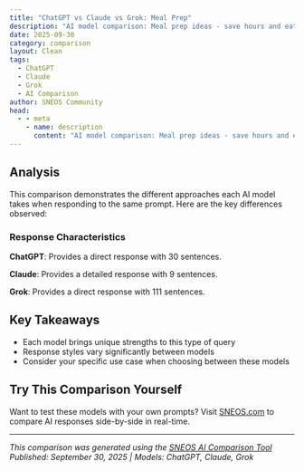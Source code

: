 ```yaml
---
title: "ChatGPT vs Claude vs Grok: Meal Prep"
description: "AI model comparison: Meal prep ideas - save hours and eat healthy all week..."
date: 2025-09-30
category: comparison
layout: Clean
tags:
  - ChatGPT
  - Claude
  - Grok
  - AI Comparison
author: SNEOS Community
head:
  - - meta
    - name: description
      content: "AI model comparison: Meal prep ideas - save hours and eat healthy all week..."
---
```


<ChatComparison
  title="ChatGPT vs Claude vs Grok: Meal Prep"
  prompt="Meal prep ideas - save hours and eat healthy all week"
  :responses='{
    "ChatGPT": "Sure! Here are some meal prep ideas designed to save you hours each week and keep your meals healthy:\n\n### 1. **Batch Cooking Proteins**\n- **Grilled chicken breasts:** Season and bake or grill a large batch. Use for salads, wraps, stir-fries.\n- **Ground turkey or beef:** Cook with taco seasoning or Italian herbs for various meals.\n- **Baked tofu or tempeh:** Marinate and bake to add to bowls or salads.\n- **Hard-boiled eggs:** Cook a dozen at once for quick snacks or breakfast additions.\n\n### 2. **Grain Prep**\n- Cook large batches of quinoa, brown rice, or whole wheat pasta.\n- Store in the fridge or freezer in portioned containers.\n- Use as a base for bowls or side dishes during the week.\n\n### 3. **Roasted Vegetables**\n- Chop a variety of veggies (broccoli, bell peppers, sweet potatoes, carrots).\n- Toss with olive oil, salt, and your favorite herbs/spices.\n- Roast at 400\u00B0F (200\u00B0C) for about 25-30 minutes.\n- Use for sides, in wraps, or mixed into salads and grain bowls.\n\n### 4. **Salad Jars**\n- Layer ingredients in mason jars starting with dressing at the bottom, then harder veggies, grains/proteins, and leafy greens at the top.\n- When ready to eat, shake and enjoy a fresh salad that lasts 4-5 days in the fridge.\n\n### 5. **Overnight Oats or Chia Pudding**\n- Prep 4-5 jars with oats or chia seeds soaked in milk or yogurt.\n- Add fruits, nuts, and seeds for a quick, nutritious breakfast.\n\n### 6. **Soup or Stew**\n- Prepare a big pot of vegetable soup, chili, or lentil stew.\n- Portion into containers for easy lunches or dinners throughout the week.\n\n### 7. **Snack Packs**\n- Portion nuts, sliced veggies, hummus, or fruit into snack-sized containers or bags.\n- Helps avoid unhealthy snacking and saves prep time when hunger strikes.\n\n---\n\n### Sample Weekly Prep Plan (2\u20133 hours total)\n\n| Task                      | Time Estimate |\n|---------------------------|---------------|\n| Cook proteins             | 30-40 mins    |\n| Cook grains               | 20 mins       |\n| Roast vegetables          | 25-30 mins    |\n| Assemble salad jars       | 15 mins       |\n| Portion snacks            | 10 mins       |\n| Prepare breakfast jars    | 10 mins       |\n| Make soup or stew         | 40-60 mins    |\n\nStagger tasks so some are cooking while prepping others to maximize efficiency.\n\n---\n\nWould you like me to provide specific recipes or grocery lists based on your dietary preferences?",
    "Claude": "# Meal Prep Game-Changers \uD83C\uDF71\n\n## **Time-Saving Prep Strategies**\n\n### **Batch Cooking Basics**\n- **Pick one day**: Dedicate 2-3 hours on Sunday or your day off\n- **Start simple**: Choose 2-3 base ingredients to prep in bulk\n- **Invest in containers**: Glass containers keep food fresh longer\n\n### **The \u0022Cook Once, Eat Thrice\u0022 Method**\nPrepare versatile base ingredients that work in multiple meals:\n- **Grilled chicken** \u2192 salads, wraps, grain bowls\n- **Roasted vegetables** \u2192 pasta, eggs, sandwiches\n- **Cooked grains** \u2192 stir-fries, soups, breakfast bowls\n\n## **5 High-Impact Meal Prep Ideas**\n\n### **1. Power Bowl Assembly Line**\n**Base prep**: Cook quinoa, brown rice, or cauliflower rice\n**Proteins**: Baked chicken, hard-boiled eggs, or beans\n**Toppings bar**: Roasted veggies, avocado, nuts, dressing\n*Mix and match throughout the week!*\n\n### **2. Mason Jar Salads** \uD83E\uDD57\n**Layer from bottom up**:\n- Dressing\n- Hard veggies (carrots, peppers)\n- Proteins\n- Soft veggies\n- Greens on top\n*Stays fresh for 5 days!*\n\n### **3. Freezer-Friendly Breakfast Burritos**\n**Make 10-12 at once**:\n- Scrambled eggs \u002B black beans \u002B cheese \u002B salsa\n- Wrap in foil, freeze individually\n- Microwave from frozen in 2 minutes\n\n### **4. Sheet Pan Dinners**\n**One pan, minimal cleanup**:\n- Protein \u002B 2-3 vegetables \u002B seasonings\n- Roast everything together\n- Portion into containers with a grain\n\n### **5. Slow Cooker Dump Meals**\n**Prep freezer bags with**:\n- Raw protein \u002B vegetables \u002B sauce/seasonings\n- Freeze flat for easy storage\n- Dump into slow cooker when ready to cook\n\n## **Smart Shopping \u0026 Prep Tips**\n\n### **Choose Versatile Ingredients**\n- **Eggs**: Breakfast, snacks, dinner protein\n- **Greek yogurt**: Breakfast, dressing base, snacks\n- **Sweet potatoes**: Side dish, breakfast hash, salads\n- **Spinach**: Smoothies, salads, cooked dishes\n\n### **Prep Shortcuts That Save Hours**\n- Pre-wash and chop all vegetables at once\n- Cook proteins in bulk using different seasonings\n- Prepare 2-3 sauces/dressings for variety\n- Pre-portion snacks into grab-and-go containers\n\n## **Sample Weekly Menu**\n**Sunday prep (2 hours):**\n- Grill 2 lbs chicken (season half with herbs, half with taco spices)\n- Roast mixed vegetables\n- Cook brown rice and quinoa\n- Hard-boil 6 eggs\n- Wash and prep salad ingredients\n\n**Week of meals:**\n- **Breakfast**: Overnight oats or egg muffins\n- **Lunch**: Power bowls or mason jar salads\n- **Dinner**: Sheet pan meals or slow cooker creations\n- **Snacks**: Pre-portioned nuts, fruits, or yogurt\n\n## **Storage Hacks**\n- Glass containers prevent staining and retain heat better\n- Keep dressings separate until eating\n- Freeze soups in ice cube trays for perfect portions\n- Label everything with contents and date\n\n**Start with just ONE method this week** \u2013 you\u0027ll be amazed how much time you save! Which prep idea sounds most doable for your schedule?",
    "Grok": "Meal prepping is a fantastic way to save time, reduce stress, and maintain a healthy diet throughout the week. The key is to plan ahead, batch cook, and store meals in a way that keeps them fresh and easy to grab. Below are meal prep ideas, tips, and recipes to help you eat healthy all week while saving hours in the kitchen.\n\n---\n\n### **General Meal Prep Tips**\n1. **Plan Your Menu**: Choose 2-3 breakfast, lunch, and dinner options for the week to avoid decision fatigue. Aim for a balance of protein, carbs, and healthy fats.\n2. **Batch Cook**: Cook large portions of grains, proteins, and veggies at once to mix and match throughout the week.\n3. **Invest in Containers**: Use glass or BPA-free plastic containers to portion out meals and keep them fresh. Label them with the day or meal type.\n4. **Use Your Freezer**: Freeze meals or components (like soups, casseroles, or proteins) for later in the week or month.\n5. **Prep Snacks**: Portion out healthy snacks like nuts, cut veggies, or fruit to avoid unhealthy impulse eating.\n6. **Keep It Simple**: Focus on versatile ingredients that can be used in multiple dishes (e.g., chicken, quinoa, roasted veggies).\n\n---\n\n### **Meal Prep Ideas for Breakfast, Lunch, Dinner, and Snacks**\n\n#### **Breakfast (Prep Time: 1-2 Hours for 5-7 Days)**\nBreakfasts should be quick, portable, and nutrient-dense to kickstart your day.\n1. **Overnight Oats (5-7 servings)**\n   - **Ingredients**: Rolled oats, almond milk, chia seeds, Greek yogurt, honey, fruit (e.g., berries, banana), nuts.\n   - **How to Prep**: Layer ingredients in mason jars or small containers. Store in the fridge for up to 5 days.\n   - **Reheat/Serve**: Eat cold straight from the jar.\n   - **Nutrition**: High in fiber, protein, and healthy fats.\n\n2. **Egg Muffin Cups (12 muffins, ~6 servings)**\n   - **Ingredients**: Eggs, spinach, diced bell peppers, shredded cheese, turkey bacon or sausage (optional).\n   - **How to Prep**: Whisk eggs, mix in veggies and protein, pour into a muffin tin, and bake at 375\u00B0F (190\u00B0C) for 20-25 minutes. Cool and store in airtight containers.\n   - **Reheat/Serve**: Microwave for 30-60 seconds.\n   - **Nutrition**: High-protein, low-carb, veggie-packed.\n\n3. **Smoothie Packs (5-7 servings)**\n   - **Ingredients**: Spinach, frozen berries, banana, protein powder, chia/flax seeds.\n   - **How to Prep**: Portion ingredients into freezer bags or containers. Store in the freezer.\n   - **Reheat/Serve**: Blend with water, milk, or almond milk when ready.\n   - **Nutrition**: Quick, nutrient-dense, and customizable.\n\n---\n\n#### **Lunch (Prep Time: 1-2 Hours for 5 Days)**\nLunches should be filling and easy to pack for work or on-the-go eating.\n1. **Chicken Quinoa Bowls (5 servings)**\n   - **Ingredients**: Grilled chicken breast, cooked quinoa, roasted veggies (e.g., broccoli, sweet potato), avocado, olive oil dressing.\n   - **How to Prep**: Cook chicken (season with salt, pepper, garlic powder), roast veggies, and prepare quinoa. Assemble in containers with a drizzle of dressing.\n   - **Reheat/Serve**: Eat cold or reheat in the microwave (add avocado or dressing after reheating to avoid sogginess).\n   - **Nutrition**: Balanced with lean protein, complex carbs, and healthy fats.\n\n2. **Turkey \u0026 Hummus Wraps (5 servings)**\n   - **Ingredients**: Whole-grain tortillas, deli turkey, hummus, spinach, shredded carrots, sliced cucumber.\n   - **How to Prep**: Spread hummus on tortillas, layer ingredients, roll tightly, and wrap in foil or parchment paper. Store in the fridge.\n   - **Reheat/Serve**: Eat cold.\n   - **Nutrition**: Low-calorie, high-fiber, and protein-packed.\n\n3. **Mason Jar Salads (5 servings)**\n   - **Ingredients**: Quinoa or brown rice, mixed greens, cherry tomatoes, cucumber, grilled chicken or chickpeas, feta, balsamic vinaigrette.\n   - **How to Prep**: Layer ingredients in jars (dressing at the bottom, greens at the top to avoid sogginess). Store in the fridge.\n   - **Reheat/Serve**: Shake to mix or pour into a bowl.\n   - **Nutrition**: Fresh, customizable, and full of veggies.\n\n---\n\n#### **Dinner (Prep Time: 2-3 Hours for 5 Days)**\nDinners can be prepped as full meals or components to mix and match for variety.\n1. **Sheet Pan Chicken \u0026 Veggies (5 servings)**\n   - **Ingredients**: Chicken thighs or breasts, potatoes, carrots, zucchini, olive oil, garlic, rosemary, salt, pepper.\n   - **How to Prep**: Toss everything in oil and seasonings, spread on a sheet pan, and bake at 400\u00B0F (200\u00B0C) for 35-45 minutes. Portion into containers.\n   - **Reheat/Serve**: Microwave for 2-3 minutes.\n   - **Nutrition**: Easy one-pan meal with lean protein and veggies.\n\n2. **Turkey or Veggie Chili (6-8 servings)**\n   - **Ingredients**: Ground turkey (or beans for vegetarian), diced tomatoes, kidney beans, onion, garlic, chili powder, cumin.\n   - **How to Prep**: Cook in a large pot or slow cooker for 1-2 hours. Let cool and store in containers or freeze portions.\n   - **Reheat/Serve**: Reheat on stovetop or microwave; serve with rice or cornbread if desired.\n   - **Nutrition**: High-protein, high-fiber, and freezer-friendly.\n\n3. **Stir-Fry with Brown Rice (5 servings)**\n   - **Ingredients**: Chicken, shrimp, or tofu, mixed stir-fry veggies (broccoli, bell peppers, snap peas), soy sauce, garlic, ginger, brown rice.\n   - **How to Prep**: Cook protein and veggies in a skillet with soy sauce and spices. Cook rice separately. Portion into containers.\n   - **Reheat/Serve**: Microwave for 2-3 minutes.\n   - **Nutrition**: Balanced, colorful, and full of flavor.\n\n---\n\n#### **Snacks (Prep Time: 30 Minutes for 5-7 Days)**\nHealthy snacks prevent overeating and keep energy levels steady.\n1. **Veggie Sticks \u0026 Hummus**\n   - **How to Prep**: Cut carrots, celery, and bell peppers into sticks. Portion into small containers with 2-3 tbsp of hummus.\n   - **Nutrition**: Low-calorie, high-fiber.\n\n2. **Hard-Boiled Eggs**\n   - **How to Prep**: Boil a dozen eggs, cool, and store in the fridge.\n   - **Nutrition**: High-protein, portable.\n\n3. **Trail Mix**\n   - **How to Prep**: Mix unsalted nuts, seeds, dried fruit, and dark chocolate chips. Portion into small bags or containers.\n   - **Nutrition**: Healthy fats and quick energy.\n\n---\n\n### **Sample Weekly Meal Prep Plan**\n- **Sunday Prep Time**: 3-4 hours\n- **Breakfast**: Overnight oats (5 jars) \u002B Egg muffin cups (for backup).\n- **Lunch**: Chicken quinoa bowls (5 containers).\n- **Dinner**: Sheet pan chicken \u0026 veggies (3 containers) \u002B Turkey chili (2 containers, freeze one for later).\n- **Snacks**: Veggie sticks \u0026 hummus, hard-boiled eggs, trail mix.\n\n**Daily Breakdown (Monday-Friday)**:\n- **Breakfast**: Grab overnight oats (add fresh fruit if desired).\n- **Lunch**: Reheat or eat chicken quinoa bowl.\n- **Dinner**: Reheat sheet pan meal or chili.\n- **Snacks**: Grab pre-portioned veggies, eggs, or trail mix.\n\n---\n\n### **Additional Tips for Success**\n- **Double Recipes**: Cook extra portions of dinner to use for lunch the next day.\n- **Season Smart**: Keep flavors varied by using different spices or sauces (e.g., switch between Italian, Mexican, or Asian-inspired seasonings).\n- **Storage**: Most prepped meals last 4-5 days in the fridge; freeze anything you won\u2019t eat by then.\n- **Time-Saving Tools**: Use a slow cooker, Instant Pot, or sheet pans to minimize active cooking time.\n\nBy dedicating a few hours on the weekend to meal prep, you can save countless hours during the week while ensuring you\u2019re eating nutritious, home-cooked meals. Start small if you\u2019re new to meal prepping\u2014focus on just one or two meals\u2014and scale up as you get comfortable. What kind of meals or cuisines do you enjoy? I can tailor recipes further if you\u2019d like! \uD83D\uDE0A"
  }'
  published-date="22:46"
/>

## Analysis

This comparison demonstrates the different approaches each AI model takes when responding to the same prompt. Here are the key differences observed:

### Response Characteristics

**ChatGPT**: Provides a direct response with 30 sentences. 

**Claude**: Provides a detailed response with 9 sentences. 

**Grok**: Provides a direct response with 111 sentences. 

## Key Takeaways

- Each model brings unique strengths to this type of query
- Response styles vary significantly between models
- Consider your specific use case when choosing between these models

## Try This Comparison Yourself

Want to test these models with your own prompts? Visit [SNEOS.com](https://sneos.com) to compare AI responses side-by-side in real-time.

---

*This comparison was generated using the [SNEOS AI Comparison Tool](https://sneos.com)*
*Published: September 30, 2025 | Models: ChatGPT, Claude, Grok*
